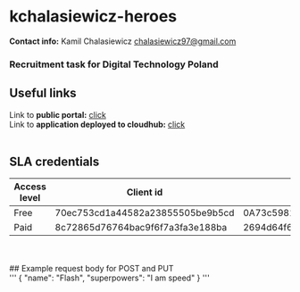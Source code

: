 # kchalasiewicz-heroes <br>
**Contact info:** Kamil Chalasiewicz chalasiewicz97@gmail.com <br>
### Recruitment task for Digital Technology Poland <br>
## Useful links
Link to **public portal:** [click](https://anypoint.mulesoft.com/exchange/portals/dtp-9/64640d64-885e-48ac-8ae9-e3a721873edc/kchalasiewicz-heroes/) <br>
Link to **application deployed to cloudhub:** [click](https://kchalasiewicz-hero-6kfo7.5sc6y6-3.usa-e2.cloudhub.io) <br>
<br>
## SLA credentials <br>
| Access level | Client id                        | Client secret                    |  
| ------------ | -------------------------------- | -------------------------------  |  
| Free         | 70ec753cd1a44582a23855505be9b5cd | 0A73c5981c7a4CC698Ff018F06Fc7520 |  
| Paid         | 8c72865d76764bac9f6f7a3fa3e188ba | 2694d64f6d7D4f6cBaC2AC98fD4A887B |  
<br>
<br>
## Example request body for POST and PUT <br>
'''
{
    "name": "Flash",
    "superpowers": "I am speed"
}
'''


